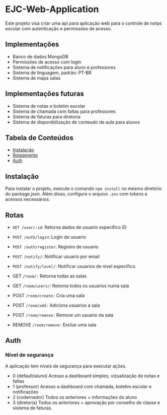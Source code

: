 # EJC-Web-Application

Este projeto visa criar uma api para aplicação web para o controle de notas escolar com autenticação e permissões de acesso.

## Implementações

- Banco de dados MongoDB
- Permissões de acesso com login
- Sistema de notificações para aluno e professores
- Sistema de linguagem, padrão: PT-BR
- Sistema de mapa salas

## Implementações futuras
- Sistema de notas e boletim escolar
- Sistema de chamada com faltas para professores
- Sistema de faturas para diretoria
- Sistema de disponibilização de conteudo de aula para alunos

## Tabela de Conteúdos

- [Instalação](#instalação)
- [Roteamento](#rotas)
- [Auth](#auth)

## Instalação

Para instalar o projeto, execute o comando `npm install` no mesmo diretório do package.json. Além disso, configure o arquivo `.env` com tokens e acessos necessários.

## Rotas

- `GET /user/:id`: Retorna dados de usuario especifico ID
- `POST /auth/login`: Login de usuario
- `POST /auth/register`: Registro de usuario

- `POST /notify/`: Notificar usuario por email
- `POST /notify/level/`: Notificar usuarios de nivel especifico.

- GET `/room/:` Retorna todas as salas
- GET `/room/users/`: Retorna todos os usuarios numa sala
- POST `/room/create:` Cria uma sala
- POST `/room/add:` Adiciona usuarios a sala
- POST `/room/remove:` Remove um usuario da sala
- REMOVE `/room/remove:` Exclue uma sala 

## Auth

### Nível de segurança

A aplicação tem níveis de segurança para executar ações.

- 0 (default/aluno) 
Acesso a dashboard simples, vizualização de notas e faltas
- 1 (professor)
Acesso a dashboard com chamada, boletim escolar e notificações
- 2 (codernador)
Todos os anteriores + informações do aluno
- 3 (diretoria)
Todos os anteriores + aprovação por conselho de classe e sistema de faturas.